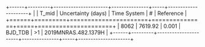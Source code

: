 +------+---------+----------------------+---------------+-----+---------------------+
|      |   T_mid |   Uncertainty (days) | Time System   | #   | Reference           |
+======+=========+======================+===============+=====+=====================+
| 8062 | 7619.92 |                0.001 | BJD_TDB       | >1  | 2019MNRAS.482.1379H |
+------+---------+----------------------+---------------+-----+---------------------+